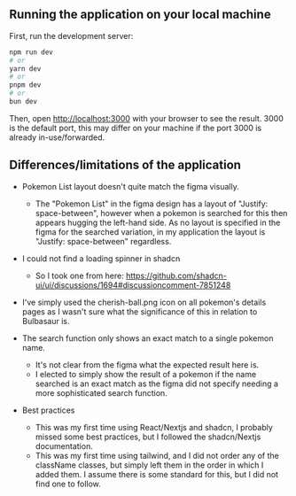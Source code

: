 ## Running the application on your local machine

First, run the development server:

```bash
npm run dev
# or
yarn dev
# or
pnpm dev
# or
bun dev
```

Then, open [http://localhost:3000](http://localhost:3000) with your browser to see the result.
3000 is the default port, this may differ on your machine if the port 3000 is already in-use/forwarded.

## Differences/limitations of the application

* Pokemon List layout doesn't quite match the figma visually.
    * The "Pokemon List" in the figma design has a layout of "Justify: space-between", however when a pokemon is searched for this then appears hugging the left-hand side. As no layout is specified in the figma for the searched variation, in my application the layout is "Justify: space-between" regardless.

* I could not find a loading spinner in shadcn
    * So I took one from here: https://github.com/shadcn-ui/ui/discussions/1694#discussioncomment-7851248

* I've simply used the cherish-ball.png icon on all pokemon's details pages as I wasn't sure what the significance of this in relation to Bulbasaur is.

* The search function only shows an exact match to a single pokemon name. 
    * It's not clear from the figma what the expected result here is.
    * I elected to simply show the result of a pokemon if the name searched is an exact match as the figma did not specify needing a more sophisticated search function.

* Best practices
    * This was my first time using React/Nextjs and shadcn, I probably missed some best practices, but I followed the shadcn/Nextjs documentation.
    * This was my first time using tailwind, and I did not order any of the className classes, but simply left them in the order in which I added them. I assume there is some standard for this, but I did not find one to follow.
